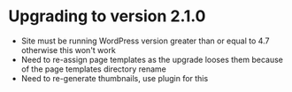 # Upgrading to version 2.1.0

* Site must be running WordPress version greater than or equal to 4.7 otherwise this won't work
* Need to re-assign page templates as the upgrade looses them because of the page templates directory rename
* Need to re-generate thumbnails, use plugin for this
